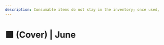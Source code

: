 ```yaml
---
description: Consumable items do not stay in the inventory; once used, they are discarded.
---
```


# 🟩 (Cover) | June

